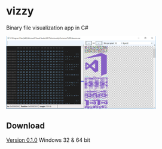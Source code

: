# vizzy
Binary file visualization app in C# 


<img src="readme/readme0.png" width="400"/>

## Download
[Version 0.1.0](https://www.dropbox.com/s/sxazckzt0ovbj19/vizzy_0_1_0.zip?dl=1) Windows 32 & 64 bit
